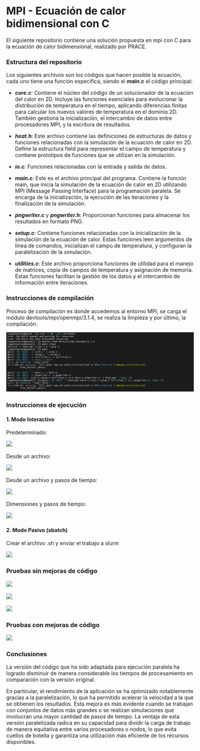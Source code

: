 # MPI - Ecuación de calor bidimensional con C

El siguiente repositorio contiene una solución propuesta en mpi con C para la ecuación de calor bidimensional, realizado por PRACE.

### Estructura del repositorio

Los siguientes archivos son los códigos que hacen posible la ecuación, cada uno tiene una función específica, siendo el ***main.c*** el código principal:

- ***core.c***: Contiene el núcleo del código de un solucionador de la ecuación del calor en 2D. Incluye las funciones esenciales para evolucionar la distribución de temperatura en el tiempo, aplicando diferencias finitas para calcular los nuevos valores de temperatura en el dominio 2D. También gestiona la inicialización, el intercambio de datos entre procesadores MPI, y la escritura de resultados.

- ***heat.h***: Este archivo contiene las definiciones de estructuras de datos y funciones relacionadas con la simulación de la ecuación de calor en 2D. Define la estructura field para representar el campo de temperatura y contiene prototipos de funciones que se utilizan en la simulación.

- ***io.c***: Funciones relacionadas con la entrada y salida de datos.

- ***main.c***: Este es el archivo principal del programa. Contiene la función main, que inicia la simulación de la ecuación de calor en 2D utilizando MPI (Message Passing Interface) para la programación paralela. Se encarga de la inicialización, la ejecución de las iteraciones y la finalización de la simulación.

- ***pngwriter.c*** y ***pngwriter.h***: Proporcionan funciones para almacenar los resultados en formato PNG.

- ***setup.c***: Contiene funciones relacionadas con la inicialización de la simulación de la ecuación de calor. Estas funciones leen argumentos de línea de comandos, inicializan el campo de temperatura, y configuran la paralelización de la simulación.

- ***utilities.c***: Este archivo proporciona funciones de utilidad para el manejo de matrices, copia de campos de temperatura y asignación de memoria. Estas funciones facilitan la gestión de los datos y el intercambio de información entre iteraciones.


### Instrucciones de compilación

Proceso de compilación es donde accedemos al entorno MPI, se carga el módulo devtools/mpi/openmpi/3.1.4, se realiza la limpieza y por último, la compilación.

![](/Entrega_MPI/images/compilacion.PNG "")

### Instrucciones de ejecución

#### 1. Modo Interactivo

Predeterminado:

![](/images/ejec1.PNG "")

Desde un archivo:

![](/images/ejec21.PNG "")

Desde un archivo y pasos de tiempo:

![](/images/ejec3.PNG "")

Dimensiones y pasos de tiempo:

![](/images/ejec4.PNG "")

#### 2. Modo Pasivo (sbatch)

Crear el archivo .sh y enviar el trabajo a slurm

![](/images/sbatch.PNG "")

### Pruebas sin mejoras de código

![](/images/sin1.PNG "")

![](/images/sin2.PNG "")

![](/images/sin3.PNG "")

### Pruebas con mejoras de código

![](/images/mejora.PNG "")

### Conclusiones

La versión del código que ha sido adaptada para ejecución paralela ha logrado disminuir de manera considerable los tiempos de procesamiento en comparación con la versión original.

En particular, el rendimiento de la aplicación se ha optimizado notablemente gracias a la paralelización, lo que ha permitido acelerar la velocidad a la que se obtienen los resultados. Esta mejora es más evidente cuando se trabajan con conjuntos de datos más grandes o se realizan simulaciones que involucran una mayor cantidad de pasos de tiempo. La ventaja de esta versión paralelizada radica en su capacidad para dividir la carga de trabajo de manera equitativa entre varios procesadores o nodos, lo que evita cuellos de botella y garantiza una utilización más eficiente de los recursos disponibles.
